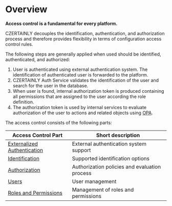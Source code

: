 # Overview

**Access control is a fundamental for every platform.**

CZERTAINLY decouples the identification, authentication, and authorization process and therefore provides flexibility in terms of configuration access control rules.

The following steps are generally applied when used should be identified, authenticated, and authorized:
1. User is authenticated using external authentication system. The identification of authenticated user is forwarded to the platform.
2. CZERTAINLY Auth Service validates the identification of the user and search for the user in the database.
3. When user is found, internal authorization token is produced containing all permissions that are assigned to the user according the role definition.
4. The authorization token is used by internal services to evaluate authorization of the user to actions and related objects using [OPA](https://www.openpolicyagent.org/).

The access control consists of the following parts:

| Access Control Part                                          | Short description                             |
|--------------------------------------------------------------|-----------------------------------------------|
 | [Externalized Authentication](externalized-authentication) | External authentication system support        |
| [Identification](identification)                             | Supported identification options              |
| [Authorization](authorization)                               | Authorization policies and evaluation process |
| [Users](users)                                               | User management                               |
| [Roles and Permissions](roles-permissions)                   | Management of roles and permissions           |